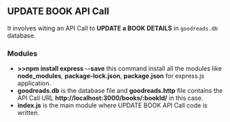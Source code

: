 ## UPDATE BOOK API Call

It involves witing an API Call to **UPDATE a BOOK DETAILS** in `goodreads.db` database.

### Modules
- **>>npm install express --save** this command install all the modules like **node_modules**, **package-lock.json**, **package.json** for express.js application.
- **goodreads.db** is the database file and **goodreads.http** file contains the API Call URL **http://localhost:3000/books/:bookId/** in this case.
- **index.js** is the main module where UPDATE BOOK API Call code is written.